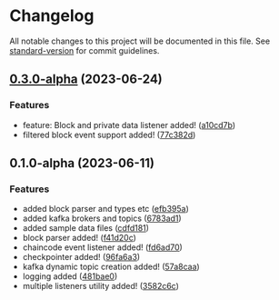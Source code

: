 # Changelog

All notable changes to this project will be documented in this file. See [standard-version](https://github.com/conventional-changelog/standard-version) for commit guidelines.

## [0.3.0-alpha](https://github.com/caner-emec/paratonnerre/compare/v0.1.0-alpha...v0.3.0-alpha) (2023-06-24)


### Features

* feature: Block and private data listener added! ([a10cd7b](https://github.com/caner-emec/paratonnerre/commit/a10cd7bf1de58a0a5810d40e8dea5e54bc0f977e))
* filtered block event support added! ([77c382d](https://github.com/caner-emec/paratonnerre/commit/77c382d1b90dc5d5a633b0fba8e33797549a8b32))

## 0.1.0-alpha (2023-06-11)


### Features

* added block parser and types etc ([efb395a](https://github.com/caner-emec/paratonnerre/commit/efb395ab011ebf474e6df9d9efb8782e460570dc))
* added kafka brokers and topics ([6783ad1](https://github.com/caner-emec/paratonnerre/commit/6783ad170faa5ee9ce6ff8a6400bd166bb7ded0a))
* added sample data files ([cdfd181](https://github.com/caner-emec/paratonnerre/commit/cdfd1818db3f92af59084930f07b5c487ca1e7e2))
* block parser added! ([f41d20c](https://github.com/caner-emec/paratonnerre/commit/f41d20c027d87ac851bfe29e72cf742eed78b874))
* chaincode event listener added! ([fd6ad70](https://github.com/caner-emec/paratonnerre/commit/fd6ad7008cbb4be04cfe51d398c90c3ce81d11fe))
* checkpointer added! ([96fa6a3](https://github.com/caner-emec/paratonnerre/commit/96fa6a3585a0b53d91435df53ff62aa09fdc33f8))
* kafka dynamic topic creation added! ([57a8caa](https://github.com/caner-emec/paratonnerre/commit/57a8caac04eef1e60120378d215f2410a9bbebf1))
* logging added ([481bae0](https://github.com/caner-emec/paratonnerre/commit/481bae0b3dfabffcb237cde74d9530695a12f773))
* multiple listeners utility added! ([3582c6c](https://github.com/caner-emec/paratonnerre/commit/3582c6c3d53fb382bd7196a71d73efb7ea6796fa))
